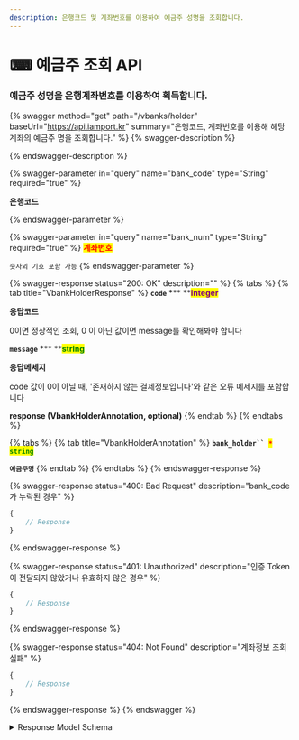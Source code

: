 ```yaml
---
description: 은행코드 및 계좌번호를 이용하여 예금주 성명을 조회합니다.
---
```


# ⌨ 예금주 조회 API

### &#x20;예금주 성명을 은행계좌번호를 이용하여 획득합니다.

{% swagger method="get" path="/vbanks/holder" baseUrl="https://api.iamport.kr" summary="은행코드, 계좌번호를 이용해 해당 계좌의 예금주 명을 조회합니다." %}
{% swagger-description %}

{% endswagger-description %}

{% swagger-parameter in="query" name="bank_code" type="String" required="true" %}
<mark style="color:red;">

**은행코드**

</mark>
{% endswagger-parameter %}

{% swagger-parameter in="query" name="bank_num" type="String" required="true" %}
<mark style="color:red;">**계좌번호**</mark>

`숫자외 기호 포함 가능`
{% endswagger-parameter %}

{% swagger-response status="200: OK" description="" %}
{% tabs %}
{% tab title="VbankHolderResponse" %}
**`code`  **<mark style="color:red;">**\***</mark>** **<mark style="color:purple;">**integer**</mark>

**응답코드**

0이면 정상적인 조회, 0 이 아닌 값이면 message를 확인해봐야 합니다



**`message`  **<mark style="color:red;">**\***</mark>** **<mark style="color:green;">**string**</mark>

**응답메세지**

code 값이 0이 아닐 때, '존재하지 않는 결제정보입니다'와 같은 오류 메세지를 포함합니다



**response **<mark style="color:red;">**(VbankHolderAnnotation, optional)**</mark>
{% endtab %}
{% endtabs %}

{% tabs %}
{% tab title="VbankHolderAnnotation" %}
**`bank_holder`` `**<mark style="color:red;">**`*`**</mark>**` `**<mark style="color:green;">**`string`**</mark>

**`예금주명`**
{% endtab %}
{% endtabs %}
{% endswagger-response %}

{% swagger-response status="400: Bad Request" description="bank_code가 누락된 경우" %}
```javascript
{
    // Response
}
```
{% endswagger-response %}

{% swagger-response status="401: Unauthorized" description="인증 Token이 전달되지 않았거나 유효하지 않은 경우" %}
```javascript
{
    // Response
}
```
{% endswagger-response %}

{% swagger-response status="404: Not Found" description="계좌정보 조회 실패" %}
```javascript
{
    // Response
}
```
{% endswagger-response %}
{% endswagger %}

<details>

<summary>Response Model Schema</summary>

```json
{
  "code": 0,
  "message": "string",
  "response": {
    "bank_holder": "string"
  }
}
```

</details>
